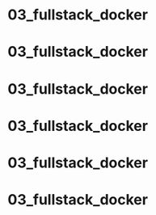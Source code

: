 # 03_fullstack_docker
# 03_fullstack_docker
# 03_fullstack_docker
# 03_fullstack_docker
# 03_fullstack_docker
# 03_fullstack_docker
